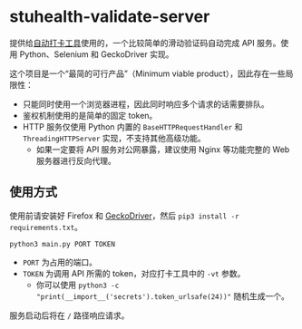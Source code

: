 # stuhealth-validate-server

提供给[自动打卡工具](https://github.com/SO-JNU/stuhealth)使用的，一个比较简单的滑动验证码自动完成 API 服务。使用 Python、Selenium 和 GeckoDriver 实现。

这个项目是一个“最简的可行产品”（Minimum viable product），因此存在一些局限性：

* 只能同时使用一个浏览器进程，因此同时响应多个请求的话需要排队。
* 鉴权机制使用的是简单的固定 token。
* HTTP 服务仅使用 Python 内置的 `BaseHTTPRequestHandler` 和 `ThreadingHTTPServer` 实现，不支持其他高级功能。
    * 如果一定要将 API 服务对公网暴露，建议使用 Nginx 等功能完整的 Web 服务器进行反向代理。

## 使用方式

使用前请安装好 Firefox 和 [GeckoDriver](https://github.com/mozilla/geckodriver)，然后 `pip3 install -r requirements.txt`。

`python3 main.py PORT TOKEN`

* `PORT` 为占用的端口。
* `TOKEN` 为调用 API 所需的 token，对应打卡工具中的 `-vt` 参数。
    * 你可以使用 `python3 -c "print(__import__('secrets').token_urlsafe(24))"` 随机生成一个。

服务启动后将在 `/` 路径响应请求。
